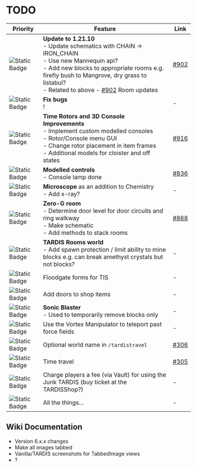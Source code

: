 # TODO

| Priority | Feature                                                                                                                                                                                                                    | Link |
|----------|----------------------------------------------------------------------------------------------------------------------------------------------------------------------------------------------------------------------------|------|
| ![Static Badge](https://img.shields.io/badge/WIP-f90?style=flat-square) | **Update to 1.21.10**<br/>- Update schematics with CHAIN -> IRON_CHAIN<br/>- Use new Mannequin api?<br/>- Add new blocks to appropriate rooms e.g. firefly bush to Mangrove, dry grass to Iistabul?<br/>- Related to above - [#902](https://github.com/eccentricdevotion/TARDIS/issues/902) Room updates | [#902](https://github.com/eccentricdevotion/TARDIS/issues/902) |
| ![Static Badge](https://img.shields.io/badge/WIP-f90?style=flat-square) | **Fix bugs**<br/>!                                                                                                                                                                                                         | - |
| ![Static Badge](https://img.shields.io/badge/1-f00?style=flat-square) | **Time Rotors and 3D Console Improvements**<br/>- Implement custom modelled consoles<br/>- Rotor/Console menu GUI<br/>- Change rotor placement in item frames<br/>- Additional models for cloister and off states          | [#916](https://github.com/eccentricdevotion/TARDIS/issues/916) |
| ![Static Badge](https://img.shields.io/badge/1-f00?style=flat-square) | **Modelled controls**<br/>- Console lamp done                                                                                                                                                                              | [#836](https://github.com/eccentricdevotion/TARDIS/issues/836) |
| ![Static Badge](https://img.shields.io/badge/2-0c6?style=flat-square) | **Microscope** as an addition to Chemistry<br/>- Add x-ray?                                                                                                                                                                | - |
| ![Static Badge](https://img.shields.io/badge/2-0c6?style=flat-square) | **Zero-G room**<br/>- Determine door level for door circuits and ring walkway<br/>- Make schematic<br/>- Add methods to stack rooms                                                                                        | [#868](https://github.com/eccentricdevotion/TARDIS/issues/868) |
| ![Static Badge](https://img.shields.io/badge/3-06f?style=flat-square) | **TARDIS Rooms world**<br/>- Add spawn protection / limit ability to mine blocks e.g. can break amethyst crystals but not blocks?                                                                                          | - |
| ![Static Badge](https://img.shields.io/badge/3-06f?style=flat-square) | Floodgate forms for TIS                                                                                                                                                                                                    | - |
| ![Static Badge](https://img.shields.io/badge/3-06f?style=flat-square) | Add doors to shop items                                                                                                                                                                                                    | - |
| ![Static Badge](https://img.shields.io/badge/3-06f?style=flat-square) | **Sonic Blaster**<br/>- Used to temporarily remove blocks only                                                                                                                                                             | - |
| ![Static Badge](https://img.shields.io/badge/3-06f?style=flat-square) | Use the Vortex Manipulator to teleport past force fields                                                                                                                                                                   | - |
| ![Static Badge](https://img.shields.io/badge/3-06f?style=flat-square) | Optional world name in `/tardistravel`                                                                                                                                                                                     | [#306](https://github.com/eccentricdevotion/TARDIS/issues/306) |
| ![Static Badge](https://img.shields.io/badge/3-06f?style=flat-square) | Time travel                                                                                                                                                                                                                | [#305](https://github.com/eccentricdevotion/TARDIS/issues/305) |
| ![Static Badge](https://img.shields.io/badge/3-06f?style=flat-square) | Charge players a fee (via Vault) for using the Junk TARDIS (buy ticket at the TARDISShop?)                                                                                                                                 | - |
| ![Static Badge](https://img.shields.io/badge/3-06f?style=flat-square) | All the things...                                                                                                                                                                                                          | - |

## Wiki Documentation

* Version 6.x.x changes
* Make all images tabbed
* Vanilla/TARDIS screenshots for TabbedImage views
* ?
